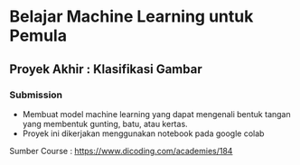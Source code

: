 # Belajar Machine Learning untuk Pemula

## Proyek Akhir : Klasifikasi Gambar

### Submission 
- Membuat model machine learning yang dapat mengenali bentuk tangan yang membentuk gunting, batu, atau kertas.
- Proyek ini dikerjakan menggunakan notebook pada google colab

Sumber Course : https://www.dicoding.com/academies/184

